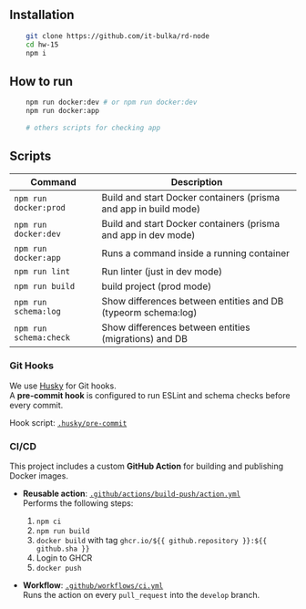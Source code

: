 ## Installation
```bash
    git clone https://github.com/it-bulka/rd-node
    cd hw-15
    npm i
```

## How to run
```bash
    npm run docker:dev # or npm run docker:dev
    npm run docker:app
    
    # others scripts for checking app
```

## Scripts

| Command                | Description                                                      |
|------------------------|------------------------------------------------------------------|
| `npm run docker:prod`  | Build and start Docker containers (prisma and app in build mode) |
| `npm run docker:dev`   | Build and start Docker containers (prisma and app in dev mode)   |
| `npm run docker:app`   | Runs a command inside a running container                        |
| `npm run lint`         | Run linter (just in dev mode)                                    |
| `npm run build`        | build project (prod mode)                                        |
| `npm run schema:log`   | Show differences between entities and DB (typeorm schema:log)    |                  
| `npm run schema:check` | Show differences between entities (migrations) and DB            |      


### Git Hooks

We use [Husky](https://typicode.github.io/husky) for Git hooks.  
A **pre-commit hook** is configured to run ESLint and schema checks before every commit.

Hook script: [`.husky/pre-commit`](./.husky/pre-commit)


### CI/CD

This project includes a custom **GitHub Action** for building and publishing Docker images.

- **Reusable action**: [`.github/actions/build-push/action.yml`](../.github/actions/build-push/action.yml)  
  Performs the following steps:
    1. `npm ci`
    2. `npm run build`
    3. `docker build` with tag `ghcr.io/${{ github.repository }}:${{ github.sha }}`
    4. Login to GHCR
    5. `docker push`

- **Workflow**: [`.github/workflows/ci.yml`](../.github/workflows/ci.yml)  
  Runs the action on every `pull_request` into the `develop` branch.

